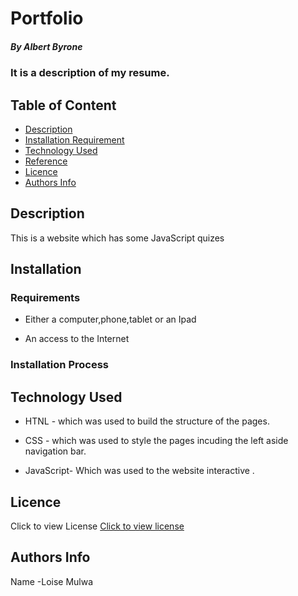 # Portfolio

##### By Albert Byrone 
### It is a description of my resume.

## Table of Content

+ [Description](#description)
+ [Installation Requirement](#Installation)
+ [Technology Used](#technology-used)
+ [Reference](#reference)
+ [Licence](#licence)
+ [Authors Info](#author-Info)

## Description
<p>This is  a website which has some JavaScript quizes </p>

## Installation

### Requirements

* Either a computer,phone,tablet or an Ipad

* An access to the Internet

### Installation Process


## Technology Used
* HTNL - which was used to build the structure of the pages.

* CSS - which was used to style the pages incuding the left aside navigation bar.
* JavaScript- Which was used to the website interactive .





## Licence
Click to view License [Click to view license](LICENSE)



## Authors Info
Name -Loise Mulwa




